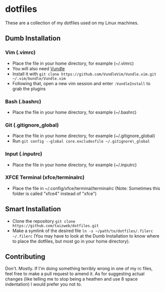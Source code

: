 # dotfiles
These are a collection of my dotfiles used on my Linux machines.

## Dumb Installation
### Vim (.vimrc)
* Place the file in your home directory, for example (~/.vimrc)
* You will also need [Vundle](https://github.com/VundleVim/Vundle.vim)
* Install it with ``git clone https://github.com/VundleVim/Vundle.vim.git ~/.vim/bundle/Vundle.vim``
* Following that, open a new vim session and enter ``:VundleInstall`` to grab the plugins

### Bash (.bashrc)
* Place the file in your home directory, for example (~/.bashrc)

### Git (.gitignore\_global)
* Place the file in your home directory, for example (~/.gitignore\_global)
* Run ``git config --global core.excludesfile ~/.gitignore\_global``

### Input (.inputrc)
* Place the file in your home directory, for example (~/.inputrc)

### XFCE Terminal (xfce/terminalrc)
* Place the file in ~/.config/xfce/terminal/terminalrc (Note: Sometimes this folder is called "xfce4" instead of "xfce")

## Smart Installation
* Clone the repository ``git clone https://github.com/taizweb/dotfiles.git``
* Make a symlink of the desired file ``ln -s ~/path/to/dotfiles/.filerc ~/.filerc`` (You may have to look at the Dumb Installation to know where to place the dotfiles, but most go in your home directory).

## Contributing
Don't. Mostly. If I'm doing something terribly wrong in one of my rc files, feel free to make a pull request to amend it. As for suggesting actual changes (like telling me to stop being a heathen and use 8 space indentation) I would prefer you not to.

